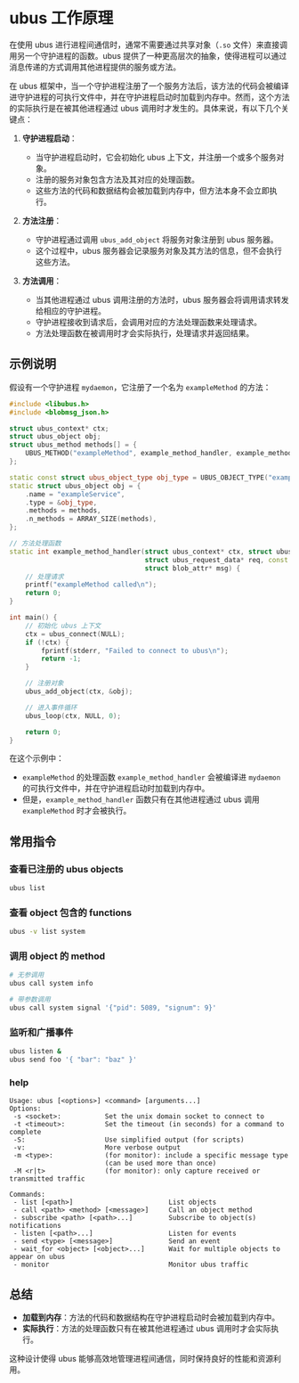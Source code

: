 # ubus 工作原理

在使用 ubus 进行进程间通信时，通常不需要通过共享对象（`.so` 文件）来直接调用另一个守护进程的函数。ubus 提供了一种更高层次的抽象，使得进程可以通过消息传递的方式调用其他进程提供的服务或方法。

在 ubus 框架中，当一个守护进程注册了一个服务方法后，该方法的代码会被编译进守护进程的可执行文件中，并在守护进程启动时加载到内存中。然而，这个方法的实际执行是在被其他进程通过 ubus 调用时才发生的。具体来说，有以下几个关键点：

1. **守护进程启动**：
   - 当守护进程启动时，它会初始化 ubus 上下文，并注册一个或多个服务对象。
   - 注册的服务对象包含方法及其对应的处理函数。
   - 这些方法的代码和数据结构会被加载到内存中，但方法本身不会立即执行。

2. **方法注册**：
   - 守护进程通过调用 `ubus_add_object` 将服务对象注册到 ubus 服务器。
   - 这个过程中，ubus 服务器会记录服务对象及其方法的信息，但不会执行这些方法。

3. **方法调用**：
   - 当其他进程通过 ubus 调用注册的方法时，ubus 服务器会将调用请求转发给相应的守护进程。
   - 守护进程接收到请求后，会调用对应的方法处理函数来处理请求。
   - 方法处理函数在被调用时才会实际执行，处理请求并返回结果。

## 示例说明

假设有一个守护进程 `mydaemon`，它注册了一个名为 `exampleMethod` 的方法：

```cpp
#include <libubus.h>
#include <blobmsg_json.h>

struct ubus_context* ctx;
struct ubus_object obj;
struct ubus_method methods[] = {
    UBUS_METHOD("exampleMethod", example_method_handler, example_method_policy),
};

static const struct ubus_object_type obj_type = UBUS_OBJECT_TYPE("exampleService", methods);
static struct ubus_object obj = {
    .name = "exampleService",
    .type = &obj_type,
    .methods = methods,
    .n_methods = ARRAY_SIZE(methods),
};

// 方法处理函数
static int example_method_handler(struct ubus_context* ctx, struct ubus_object* obj,
                                  struct ubus_request_data* req, const char* method,
                                  struct blob_attr* msg) {
    // 处理请求
    printf("exampleMethod called\n");
    return 0;
}

int main() {
    // 初始化 ubus 上下文
    ctx = ubus_connect(NULL);
    if (!ctx) {
        fprintf(stderr, "Failed to connect to ubus\n");
        return -1;
    }

    // 注册对象
    ubus_add_object(ctx, &obj);

    // 进入事件循环
    ubus_loop(ctx, NULL, 0);

    return 0;
}
```

在这个示例中：

- `exampleMethod` 的处理函数 `example_method_handler` 会被编译进 `mydaemon` 的可执行文件中，并在守护进程启动时加载到内存中。
- 但是，`example_method_handler` 函数只有在其他进程通过 ubus 调用 `exampleMethod` 时才会被执行。

## 常用指令

### 查看已注册的 ubus objects

```bash
ubus list
```

### 查看 object 包含的 functions

```bash
ubus -v list system
```

### 调用 object 的 method

```bash
# 无参调用
ubus call system info

# 带参数调用
ubus call system signal '{"pid": 5089, "signum": 9}'
```

### 监听和广播事件

```bash
ubus listen &
ubus send foo '{ "bar": "baz" }'
```

### help

```text
Usage: ubus [<options>] <command> [arguments...]
Options:
 -s <socket>:           Set the unix domain socket to connect to
 -t <timeout>:          Set the timeout (in seconds) for a command to complete
 -S:                    Use simplified output (for scripts)
 -v:                    More verbose output
 -m <type>:             (for monitor): include a specific message type
                        (can be used more than once)
 -M <r|t>               (for monitor): only capture received or transmitted traffic

Commands:
 - list [<path>]                        List objects
 - call <path> <method> [<message>]     Call an object method
 - subscribe <path> [<path>...]         Subscribe to object(s) notifications
 - listen [<path>...]                   Listen for events
 - send <type> [<message>]              Send an event
 - wait_for <object> [<object>...]      Wait for multiple objects to appear on ubus
 - monitor                              Monitor ubus traffic
```

## 总结

- **加载到内存**：方法的代码和数据结构在守护进程启动时会被加载到内存中。
- **实际执行**：方法的处理函数只有在被其他进程通过 ubus 调用时才会实际执行。

这种设计使得 ubus 能够高效地管理进程间通信，同时保持良好的性能和资源利用。
